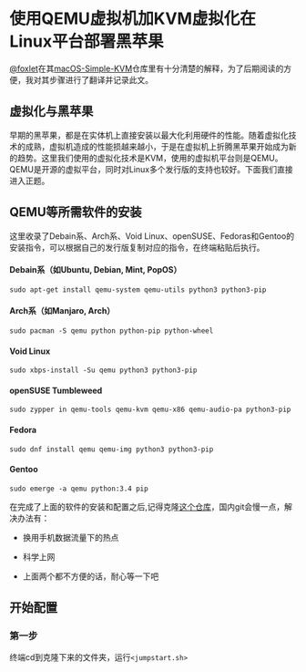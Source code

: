 # 使用QEMU虚拟机加KVM虚拟化在Linux平台部署黑苹果

[@foxlet](https://github.com/foxlet)在其[macOS-Simple-KVM](https://github.com/foxlet/macOS-Simple-KVM)仓库里有十分清楚的解释，为了后期阅读的方便，我对其步骤进行了翻译并记录此文。

## 虚拟化与黑苹果

早期的黑苹果，都是在实体机上直接安装以最大化利用硬件的性能。随着虚拟化技术的成熟，虚拟机造成的性能损越来越小，于是在虚拟机上折腾黑苹果开始成为新的趋势。这里我们使用的虚拟化技术是KVM，使用的虚拟机平台则是QEMU。QEMU是开源的虚拟平台，同时对Linux多个发行版的支持也较好。下面我们直接进入正题。

## QEMU等所需软件的安装

这里收录了Debain系、Arch系、Void Linux、openSUSE、Fedoras和Gentoo的安装指令，可以根据自己的发行版复制对应的指令，在终端粘贴后执行。

#### Debain系（如Ubuntu, Debian, Mint, PopOS）

```
sudo apt-get install qemu-system qemu-utils python3 python3-pip
```

#### Arch系（如Manjaro, Arch）

```
sudo pacman -S qemu python python-pip python-wheel
```

#### Void Linux

```
sudo xbps-install -Su qemu python3 python3-pip
```

#### openSUSE Tumbleweed

```
sudo zypper in qemu-tools qemu-kvm qemu-x86 qemu-audio-pa python3-pip
```

#### Fedora

```
sudo dnf install qemu qemu-img python3 python3-pip
```

#### Gentoo

```
sudo emerge -a qemu python:3.4 pip
```

在完成了上面的软件的安装和配置之后,记得克隆[这个仓库](https://github.com/foxlet/macOS-Simple-KVM)，国内git会慢一点，解决办法有：

* 换用手机数据流量下的热点

* 科学上网

* 上面两个都不方便的话，耐心等一下吧

## 开始配置

### 第一步

终端cd到克隆下来的文件夹，运行`<jumpstart.sh>`



